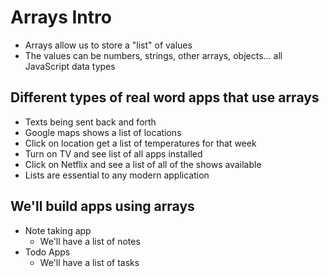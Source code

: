 
# Arrays Intro
* Arrays allow us to store a "list" of values
* The values can be numbers, strings, other arrays, objects... all JavaScript data types

## Different types of real word apps that use arrays
* Texts being sent back and forth
* Google maps shows a list of locations
* Click on location get a list of temperatures for that week
* Turn on TV and see list of all apps installed
* Click on Netflix and see a list of all of the shows available
* Lists are essential to any modern application

## We'll build apps using arrays
* Note taking app
    - We'll have a list of notes
* Todo Apps
    - We'll have a list of tasks
